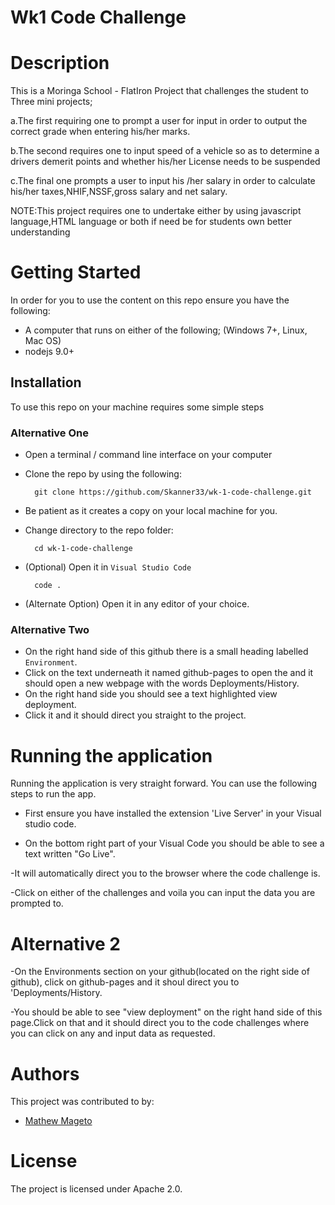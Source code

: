 # Wk1 Code Challenge

# Description 
This is a Moringa School - FlatIron Project that challenges the student to Three mini projects;

a.The first requiring one to prompt a user for input in order to  output the correct grade when entering his/her marks.

b.The second requires one to input speed of a vehicle so as to determine a drivers demerit points and whether his/her License needs to be suspended

c.The final one prompts a user to input his /her salary in order to calculate his/her taxes,NHIF,NSSF,gross salary and net salary.

NOTE:This project requires one to undertake either by using javascript language,HTML language or both if need be for students own better understanding

# Getting Started
In order for you to use the content on this repo ensure you have the following:

- A computer that runs on either of the following; (Windows 7+, Linux, Mac OS)
- nodejs 9.0+

## Installation

To use this repo on your machine requires some simple steps

### Alternative One

- Open a terminal / command line interface on your computer
- Clone the repo by using the following:

        git clone https://github.com/Skanner33/wk-1-code-challenge.git

- Be patient as it creates a copy on your local machine for you.
- Change directory to the repo folder:

        cd wk-1-code-challenge

- (Optional) Open it in ``Visual Studio Code``

        code .

- (Alternate Option) Open it in any editor of your choice.

### Alternative Two

- On the right hand side of this github there is a small heading labelled ``Environment``.
- Click on the text underneath it named github-pages to open the and it should open a new webpage with the words Deployments/History.
- On the right hand side you should see a text highlighted view deployment.
- Click it and it should direct you straight to the project.



# Running the application

Running the application is very straight forward. You can use the following steps to run the app.

- First ensure you have installed the extension 'Live Server' in your Visual studio code.

- On the bottom right part of your Visual Code you should be able to see a text written "Go Live".

-It will automatically direct you to the browser where the code challenge is.

-Click on either of the challenges and voila you can input the data you are prompted to.

 # Alternative 2
 -On the Environments section on your github(located on the right side of github), click on github-pages and it shoul direct you to 'Deployments/History.

 -You should be able to see "view deployment" on the right hand side of this page.Click on that and it should direct you to the code challenges where you can click on any and input data as requested.
# Authors
This project was contributed to by:
- [Mathew Mageto](https://github.com/Skanner/)

# License
The project is licensed under Apache 2.0.